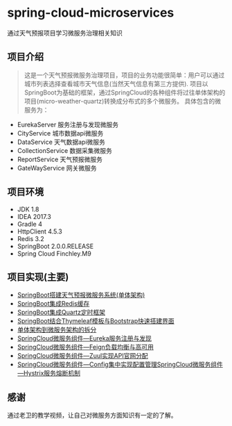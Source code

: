 # spring-cloud-microservices 
通过天气预报项目学习微服务治理相关知识

## 项目介绍
> 这是一个天气预报微服务治理项目，项目的业务功能很简单：用户可以通过城市列表选择查看城市天气信息(当然天气信息有第三方提供).
项目以SpringBoot为基础的框架，通过SpringCloud的各种组件将过往单体架构的项目(micro-weather-quartz)转换成分布式的多个微服务。
具体包含的微服务为：
* EurekaServer 服务注册与发现微服务
* CityService 城市数据api微服务
* DataService 天气数据api微服务
* CollectionService 数据采集微服务
* ReportService 天气预报微服务
* GateWayService 网关微服务

## 项目环境
* JDK 1.8
* IDEA 2017.3
* Gradle 4
* HttpClient 4.5.3
* Redis 3.2
* SpringBoot 2.0.0.RELEASE
* Spring Cloud Finchley.M9

## 项目实现(主要)
* [SpringBoot搭建天气预报微服务系统(单体架构)]()
* [SpringBoot集成Redis缓存]()
* [SpringBoot集成Quartz定时框架]()
* [SpringBoot结合Thymeleaf模板与Bootstrap快速搭建界面]()
* [单体架构到微服务架构的拆分]()
* [SpringCloud微服务组件—Eureka服务注册与发现]()
* [SpringCloud微服务组件—Feign负载均衡与高可用]()
* [SpringCloud微服务组件—Zuul实现API官网分配]()
* [SpringCloud微服务组件—Config集中实现配置管理]()[SpringCloud微服务组件—Hystrix服务熔断机制]()


## 感谢
通过老卫的教学视频，让自己对微服务方面知识有一定的了解。


